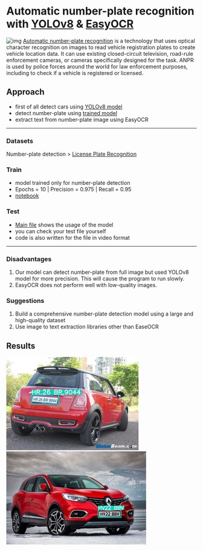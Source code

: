 # Automatic number-plate recognition with [YOLOv8](https://docs.ultralytics.com) & [EasyOCR](https://pypi.org/project/easyocr/)

![img](https://www.shaip.com/wp-content/uploads/2022/08/Blog_Automatic-Number-Plate-Recognition-ANPR.jpg)
[Automatic number-plate recognition](https://en.wikipedia.org/wiki/Automatic_number-plate_recognition) is a technology that uses optical character recognition on images to read vehicle registration plates to create vehicle location data. It can use existing closed-circuit television, road-rule enforcement cameras, or cameras specifically designed for the task. ANPR is used by police forces around the world for law enforcement purposes, including to check if a vehicle is registered or licensed.
 
## Approach
 - first of all detect cars using [YOLOv8 model](models/yolov8s.pt)
 - detect number-plate using [trained model](models/num-pal.pt)
 - extract text from number-plate image using EasyOCR

<hr>

### Datasets
Number-plate detection > [License Plate Recognition](https://universe.roboflow.com/roboflow-universe-projects/license-plate-recognition-rxg4e)

### Train
 - model trained only for number-plate detection
 - Epochs = 10 | Precision = 0.975 | Recall = 0.95
 - [notebook](Train.ipynb)

### Test
 - [Main file](Main.ipynb) shows the usage of the model
 - you can check your test file yourself
 - code is also written for the file in video format

<hr>

### Disadvantages 
 1. Our model can detect number-plate from full image but used YOLOv8 model for more precision. This will cause the program to run slowly.
 2. EasyOCR does not perform well with low-quality images.

### Suggestions
 1. Build a comprehensive number-plate detection model using a large and high-quality dataset
 2. Use image to text extraction libraries other than EaseOCR
 
## Results
 <img src="https://github.com/Saidislombek-dev/automatic_number-plate_recognition/blob/main/images/result0.jpg" width="350"/> <img src="https://github.com/Saidislombek-dev/automatic_number-plate_recognition/blob/main/images/result1.jpg" width="370"/>
